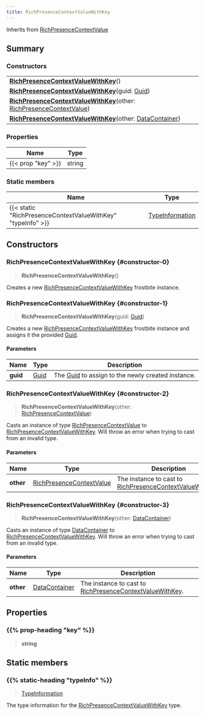 ```yaml
---
title: RichPresenceContextValueWithKey
---
```


Inherits from 
[RichPresenceContextValue](/vext/ref/fb/richpresencecontextvalue)

## Summary
### Constructors
| |
| ----------- |
| **[RichPresenceContextValueWithKey](#constructor-0)**() |
| **[RichPresenceContextValueWithKey](#constructor-1)**(guid: [Guid](/vext/ref/shared/class/guid)) |
| **[RichPresenceContextValueWithKey](#constructor-2)**(other: [RichPresenceContextValue](/vext/ref/fb/richpresencecontextvalue)) |
| **[RichPresenceContextValueWithKey](#constructor-3)**(other: [DataContainer](/vext/ref/shared/class/datacontainer)) |

### Properties
| Name | Type |
| ---- | ---- |
| {{< prop "key" >}} | string |

### Static members
| Name | Type |
| ---- | ---- |
| {{< static "RichPresenceContextValueWithKey" "typeInfo" >}} | [TypeInformation](/vext/ref/shared/class/typeinformation) |

## Constructors
### RichPresenceContextValueWithKey {#constructor-0}
> **RichPresenceContextValueWithKey**()

Creates a new [RichPresenceContextValueWithKey](/vext/ref/fb/richpresencecontextvaluewithkey) frostbite instance.

### RichPresenceContextValueWithKey {#constructor-1}
> **RichPresenceContextValueWithKey**(guid: [Guid](/vext/ref/shared/class/guid))

Creates a new [RichPresenceContextValueWithKey](/vext/ref/fb/richpresencecontextvaluewithkey) frostbite instance and assigns it the provided [Guid](/vext/ref/shared/class/guid).

#### Parameters
| Name | Type | Description |
| ---- | ---- | ----------- |
| **guid** | [Guid](/vext/ref/shared/class/guid) | The [Guid](/vext/ref/shared/class/guid) to assign to the newly created instance. |

### RichPresenceContextValueWithKey {#constructor-2}
> **RichPresenceContextValueWithKey**(other: [RichPresenceContextValue](/vext/ref/fb/richpresencecontextvalue))

Casts an instance of type [RichPresenceContextValue](/vext/ref/fb/richpresencecontextvalue) to [RichPresenceContextValueWithKey](/vext/ref/fb/richpresencecontextvaluewithkey). Will throw an error when trying to cast from an invalid type.

#### Parameters
| Name | Type | Description |
| ---- | ---- | ----------- |
| **other** | [RichPresenceContextValue](/vext/ref/fb/richpresencecontextvalue) | The instance to cast to [RichPresenceContextValueWithKey](/vext/ref/fb/richpresencecontextvaluewithkey). |

### RichPresenceContextValueWithKey {#constructor-3}
> **RichPresenceContextValueWithKey**(other: [DataContainer](/vext/ref/shared/class/datacontainer))

Casts an instance of type [DataContainer](/vext/ref/shared/class/datacontainer) to [RichPresenceContextValueWithKey](/vext/ref/fb/richpresencecontextvaluewithkey). Will throw an error when trying to cast from an invalid type.

#### Parameters
| Name | Type | Description |
| ---- | ---- | ----------- |
| **other** | [DataContainer](/vext/ref/shared/class/datacontainer) | The instance to cast to [RichPresenceContextValueWithKey](/vext/ref/fb/richpresencecontextvaluewithkey). |

## Properties
### {{% prop-heading "key" %}}
> **string**

## Static members
### {{% static-heading "typeInfo" %}}
> [TypeInformation](/vext/ref/shared/class/typeinformation)

The type information for the [RichPresenceContextValueWithKey](/vext/ref/fb/richpresencecontextvaluewithkey) type.


